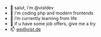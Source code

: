 - 👋 salut, i'm @vistdev
- 👀 i'm coding php and modern frontends
- 🌱 i’m currently learning from life
- 💞️ if u have some job offers, give me a try
- 📫 wp@vist.de
